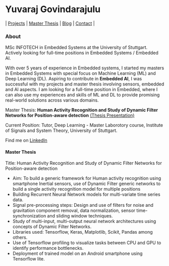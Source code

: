 # Yuvaraj Govindarajulu

|  [Projects](blogs/STM32CubeAI/Overview.md)  |  [Master Thesis](https://github.com/Yuvaraj8blr/yuvaraj8blr.github.io/blob/master/docs/MasterThesis_Presentation-min.pdf) |  [Blog](blogs/EAI_Journey.md)  |  [Contact](contact.md)  |


### About
MSc INFOTECH in Embedded Systems at the University of Stuttgart.
Actively looking for full-time positions in Embedded Systems / Embedded AI.


With over 5 years of experience in Embedded systems, I started my masters in Embedded Systems with special focus on Machine Learning (ML) and Deep Learning (DL). Aspiring to contribute in __Embedded AI__, I was successful with my projects and master thesis involving sensors, embedded and AI aspects. I am looking for a full-time position in Embedded, where I can also use my experiences and skills of ML and DL to provide promising real-world solutions across various domains.

Master Thesis: __Human Activity Recognition and Study of Dynamic Filter Networks for Position-aware detection__ [(Thesis Presentation)](https://github.com/Yuvaraj8blr/yuvaraj8blr.github.io/blob/master/docs/MasterThesis_Presentation-min.pdf)

Current Position: Tutor, Deep Learning - Master Laborotory course, Institute of Signals and System Theory, University of Stuttgart.

Find me on [LinkedIn](https://de.linkedin.com/in/yuvaraj-govindarajulu)

#### Master Thesis
Title: Human Activity Recognition and Study of Dynamic Filter Networks for Position-aware detection
- Aim: To build a generic framework for Human activity recognition using smartphone Inertial sensors, use of Dynamic Filter generic networks to build a single activity recognition model for multiple positions
- Building Recurrent Neural Network models for multi-variate time series data.
-	Signal pre-processing steps: Design and use of filters for noise and gravitation component removal, data normalization, sensor time-synchronization and sliding window techniques.
-	Study of multi-input, multi-output neural network architectures using concepts of Dynamic Filter Networks.
-	Libraries used: Tensorflow, Keras, Matplotlib, Scikit, Pandas among others.
-	Use of Tensorflow profiling to visualize tasks between CPU and GPU to identify performance bottlenecks.
-	Deployment of trained model on an Android smartphone using Tensorflow lite.



